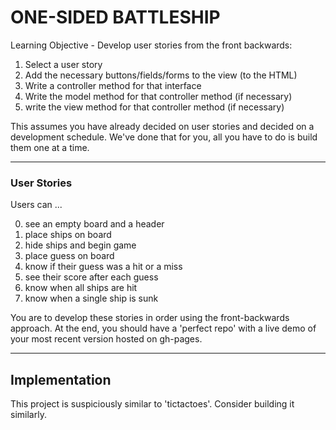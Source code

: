 # ONE-SIDED BATTLESHIP

Learning Objective - Develop user stories from the front backwards: 
1. Select a user story
2. Add the necessary buttons/fields/forms to the view (to the HTML)
3. Write a controller method for that interface
4. Write the model method for that controller method (if necessary)
5. write the view method for that controller method (if necessary)

This assumes you have already decided on user stories and decided on a development schedule. 
We've done that for you, all you have to do is build them one at a time.  

___
### User Stories  
Users can ...   
  
0. see an empty board and a header  
1. place ships on board
2. hide ships and begin game
3. place guess on board
4. know if their guess was a hit or a miss
5. see their score after each guess
6. know when all ships are hit
7. know when a single ship is sunk

You are to develop these stories in order using the front-backwards approach.
At the end, you should have a 'perfect repo' with a live demo of your most recent version hosted on gh-pages.
___
## Implementation

This project is suspiciously similar to 'tictactoes'.  Consider building it similarly.
